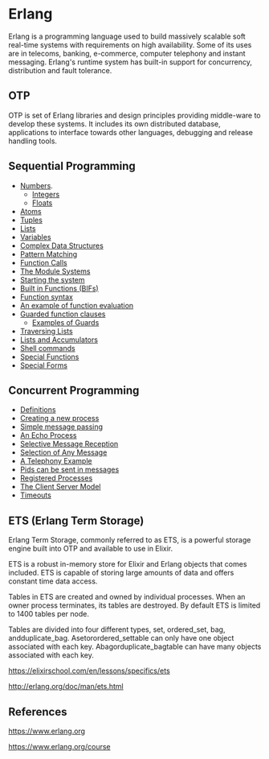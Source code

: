 # Erlang

Erlang is a programming language used to build massively scalable soft real-time systems with requirements on high availability. Some of its uses are in telecoms, banking, e-commerce, computer telephony and instant messaging. Erlang's runtime system has built-in support for concurrency, distribution and fault tolerance.

## OTP

OTP is set of Erlang libraries and design principles providing middle-ware to develop these systems. It includes its own distributed database, applications to interface towards other languages, debugging and release handling tools.

## Sequential Programming

- [Numbers](https://www.erlang.org/course/sequential-programming#numbers).
    - [Integers](https://www.erlang.org/course/sequential-programming#integers)
    - [Floats](https://www.erlang.org/course/sequential-programming#floats)
- [Atoms](https://www.erlang.org/course/sequential-programming#atoms)
- [Tuples](https://www.erlang.org/course/sequential-programming#tuples)
- [Lists](https://www.erlang.org/course/sequential-programming#lists)
- [Variables](https://www.erlang.org/course/sequential-programming#variables)
- [Complex Data Structures](https://www.erlang.org/course/sequential-programming#complex)
- [Pattern Matching](https://www.erlang.org/course/sequential-programming#patterns)
- [Function Calls](https://www.erlang.org/course/sequential-programming#functions)
- [The Module Systems](https://www.erlang.org/course/sequential-programming#modules)
- [Starting the system](https://www.erlang.org/course/sequential-programming#starting)
- [Built in Functions (BIFs)](https://www.erlang.org/course/sequential-programming#bifs)
- [Function syntax](https://www.erlang.org/course/sequential-programming#funcsyntax)
- [An example of function evaluation](https://www.erlang.org/course/sequential-programming#evaluation)
- [Guarded function clauses](https://www.erlang.org/course/sequential-programming#guardedfuncs)
    - [Examples of Guards](https://www.erlang.org/course/sequential-programming#guardexample)
- [Traversing Lists](https://www.erlang.org/course/sequential-programming#listtrav)
- [Lists and Accumulators](https://www.erlang.org/course/sequential-programming#listacc)
- [Shell commands](https://www.erlang.org/course/sequential-programming#shell)
- [Special Functions](https://www.erlang.org/course/sequential-programming#specialfuncs)
- [Special Forms](https://www.erlang.org/course/sequential-programming#specialforms)

## Concurrent Programming

- [Definitions](https://www.erlang.org/course/concurrent-programming#defs)
- [Creating a new process](https://www.erlang.org/course/concurrent-programming#newproc)
- [Simple message passing](https://www.erlang.org/course/concurrent-programming#messages)
- [An Echo Process](https://www.erlang.org/course/concurrent-programming#echo)
- [Selective Message Reception](https://www.erlang.org/course/concurrent-programming#select)
- [Selection of Any Message](https://www.erlang.org/course/concurrent-programming#selectany)
- [A Telephony Example](https://www.erlang.org/course/concurrent-programming#telephone)
- [Pids can be sent in messages](https://www.erlang.org/course/concurrent-programming#pidmsg)
- [Registered Processes](https://www.erlang.org/course/concurrent-programming#registered)
- [The Client Server Model](https://www.erlang.org/course/concurrent-programming#clientserver)
- [Timeouts](https://www.erlang.org/course/concurrent-programming#timeouts)

## ETS (Erlang Term Storage)

Erlang Term Storage, commonly referred to as ETS, is a powerful storage engine built into OTP and available to use in Elixir.

ETS is a robust in-memory store for Elixir and Erlang objects that comes included. ETS is capable of storing large amounts of data and offers constant time data access.

Tables in ETS are created and owned by individual processes. When an owner process terminates, its tables are destroyed. By default ETS is limited to 1400 tables per node.

Tables are divided into four different types, set, ordered_set, bag, andduplicate_bag. Asetorordered_settable can only have one object associated with each key. Abagorduplicate_bagtable can have many objects associated with each key.

https://elixirschool.com/en/lessons/specifics/ets

http://erlang.org/doc/man/ets.html

## References

https://www.erlang.org

https://www.erlang.org/course
